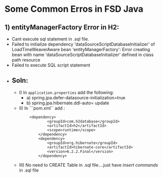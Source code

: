 # Some Common Erros in FSD Java

## 1) entityManagerFactory Error in H2:
  - Cant execute sql statement in .sql file.
  - Failed to initialize dependency 'dataSourceScriptDatabaseInitializer' of LoadTimeWeaverAware bean 'entityManagerFactory': Error creating bean with name 'dataSourceScriptDatabaseInitializer' defined in class path resource
  - Failed to execute SQL script statement
  - ## Soln: 
    - I) In ``application.properties`` add the following:
        - a)  spring.jpa.defer-datasource-initialization=true
        - b)  spring.jpa.hibernate.ddl-auto= update
    - II) In ```pom.xml`` add :
    ```
            <dependency>
        		    <groupId>com.h2database</groupId>
        		    <artifactId>h2</artifactId>
        		    <scope>runtime</scope>
        		</dependency>
        		<dependency>
        		    <groupId>org.hibernate</groupId>
        		    <artifactId>hibernate-core</artifactId>
        		    <version>6.2.2.Final</version>
        		</dependency>
    ```
    - III) No need to CREATE Table in .sql file....just have *insert commands* in .sql file
